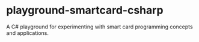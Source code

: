 # playground-smartcard-csharp
A C# playground for experimenting with smart card programming concepts and applications.

